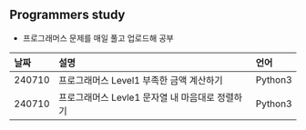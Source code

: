 ## Programmers study
- 프로그래머스 문제를 매일 풀고 업로드해 공부

|날짜|설명|언어|
|:---|:---|:---|
|240710|프로그래머스 Level1 부족한 금액 계산하기|Python3|
|240710|프로그래머스 Levle1 문자열 내 마음대로 정렬하기|Python3|
